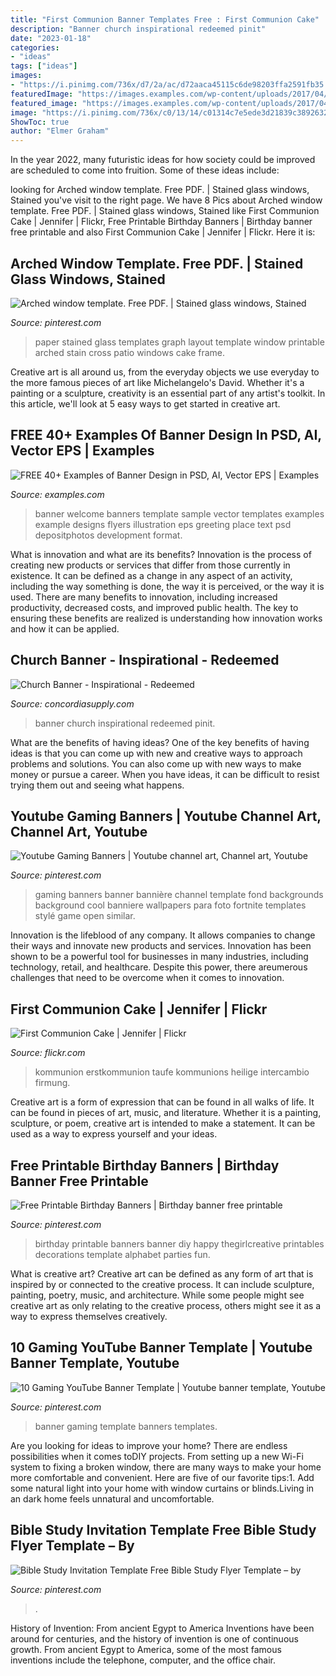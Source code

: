 ```yaml
---
title: "First Communion Banner Templates Free : First Communion Cake"
description: "Banner church inspirational redeemed pinit"
date: "2023-01-18"
categories:
- "ideas"
tags: ["ideas"]
images:
- "https://i.pinimg.com/736x/d7/2a/ac/d72aaca45115c6de98203ffa2591fb35.jpg"
featuredImage: "https://images.examples.com/wp-content/uploads/2017/04/School-Welcome-Banner.jpg"
featured_image: "https://images.examples.com/wp-content/uploads/2017/04/School-Welcome-Banner.jpg"
image: "https://i.pinimg.com/736x/c0/13/14/c01314c7e5ede3d21839c38926327149--painting-templates-cake-templates.jpg"
ShowToc: true
author: "Elmer Graham"
---
```



In the year 2022, many futuristic ideas for how society could be improved are scheduled to come into fruition. Some of these ideas include: 

	

		
looking for Arched window template. Free PDF. | Stained glass windows, Stained you've visit to the right page. We have 8 Pics about Arched window template. Free PDF. | Stained glass windows, Stained like First Communion Cake | Jennifer | Flickr, Free Printable Birthday Banners | Birthday banner free printable and also First Communion Cake | Jennifer | Flickr. Here it is:
		
    
## Arched Window Template. Free PDF. | Stained Glass Windows, Stained

<img loading=lazy src="https://i.pinimg.com/736x/c0/13/14/c01314c7e5ede3d21839c38926327149--painting-templates-cake-templates.jpg" onerror="this.onerror=null;this.src='https://tse3.mm.bing.net/th?id=OIP.EjDnezNWRR2jq43iUOCr8AHaJ3&amp;pid=15.1';" alt="Arched window template. Free PDF. | Stained glass windows, Stained">

_Source: pinterest.com_

>paper stained glass templates graph layout template window printable arched stain cross patio windows cake frame. 

	

Creative art is all around us, from the everyday objects we use everyday to the more famous pieces of art like Michelangelo's David. Whether it's a painting or a sculpture, creativity is an essential part of any artist's toolkit. In this article, we'll look at 5 easy ways to get started in creative art.

    
## FREE 40+ Examples Of Banner Design In PSD, AI, Vector EPS | Examples

<img loading=lazy src="https://images.examples.com/wp-content/uploads/2017/04/School-Welcome-Banner.jpg" onerror="this.onerror=null;this.src='https://tse4.mm.bing.net/th?id=OIP.tASM8VoIzR0-rlZqtRo8hgHaHa&amp;pid=15.1';" alt="FREE 40+ Examples of Banner Design in PSD, AI, Vector EPS | Examples">

_Source: examples.com_

>banner welcome banners template sample vector templates examples example designs flyers illustration eps greeting place text psd depositphotos development format. 

	

What is innovation and what are its benefits?
Innovation is the process of creating new products or services that differ from those currently in existence. It can be defined as a change in any aspect of an activity, including the way something is done, the way it is perceived, or the way it is used. 
There are many benefits to innovation, including increased productivity, decreased costs, and improved public health. The key to ensuring these benefits are realized is understanding how innovation works and how it can be applied.

    
## Church Banner - Inspirational - Redeemed

<img loading=lazy src="https://www.concordiasupply.com/sca/B20552-media-3x5-01.jpg" onerror="this.onerror=null;this.src='https://tse1.mm.bing.net/th?id=OIP.UGAdASB680DL-JfqKd_rIwHaMW&amp;pid=15.1';" alt="Church Banner - Inspirational - Redeemed">

_Source: concordiasupply.com_

>banner church inspirational redeemed pinit. 

	

What are the benefits of having ideas?
One of the key benefits of having ideas is that you can come up with new and creative ways to approach problems and solutions. You can also come up with new ways to make money or pursue a career. When you have ideas, it can be difficult to resist trying them out and seeing what happens.

    
## Youtube Gaming Banners | Youtube Channel Art, Channel Art, Youtube

<img loading=lazy src="https://i.pinimg.com/originals/1e/0f/ba/1e0fba03ab99a6078fea76ff2f786b29.jpg" onerror="this.onerror=null;this.src='https://tse1.mm.bing.net/th?id=OIP.yIEmBIekhc3-_WKaLgKCMwHaEK&amp;pid=15.1';" alt="Youtube Gaming Banners | Youtube channel art, Channel art, Youtube">

_Source: pinterest.com_

>gaming banners banner bannière channel template fond backgrounds background cool banniere wallpapers para foto fortnite templates stylé game open similar. 

	

Innovation is the lifeblood of any company. It allows companies to change their ways and innovate new products and services. Innovation has been shown to be a powerful tool for businesses in many industries, including technology, retail, and healthcare. Despite this power, there areumerous challenges that need to be overcome when it comes to innovation.

    
## First Communion Cake | Jennifer | Flickr

<img loading=lazy src="https://c2.staticflickr.com/6/5230/5679502051_8c0042a09f_b.jpg" onerror="this.onerror=null;this.src='https://tse4.mm.bing.net/th?id=OIP.QRdN26dQ7Eq5yEJsf2zpMAHaGP&amp;pid=15.1';" alt="First Communion Cake | Jennifer | Flickr">

_Source: flickr.com_

>kommunion erstkommunion taufe kommunions heilige intercambio firmung. 

	

Creative art is a form of expression that can be found in all walks of life. It can be found in pieces of art, music, and literature. Whether it is a painting, sculpture, or poem, creative art is intended to make a statement. It can be used as a way to express yourself and your ideas.

    
## Free Printable Birthday Banners | Birthday Banner Free Printable

<img loading=lazy src="https://i.pinimg.com/originals/6c/24/a2/6c24a2bb59bc1e4b9fe7786a26d85a4a.png" onerror="this.onerror=null;this.src='https://tse4.mm.bing.net/th?id=OIP.bfH8FOKZdNZp3kkG3yDUPAHaLZ&amp;pid=15.1';" alt="Free Printable Birthday Banners | Birthday banner free printable">

_Source: pinterest.com_

>birthday printable banners banner diy happy thegirlcreative printables decorations template alphabet parties fun. 

	

What is creative art?
Creative art can be defined as any form of art that is inspired by or connected to the creative process. It can include sculpture, painting, poetry, music, and architecture. While some people might see creative art as only relating to the creative process, others might see it as a way to express themselves creatively.

    
## 10 Gaming YouTube Banner Template | Youtube Banner Template, Youtube

<img loading=lazy src="https://i.pinimg.com/736x/d6/e1/24/d6e12468aefe7fd0c19eaf15f239beb9.jpg" onerror="this.onerror=null;this.src='https://tse4.mm.bing.net/th?id=OIP.0l7IWMMM2PvGvmIFP48lDwHaE8&amp;pid=15.1';" alt="10 Gaming YouTube Banner Template | Youtube banner template, Youtube">

_Source: pinterest.com_

>banner gaming template banners templates. 

	

Are you looking for ideas to improve your home? There are endless possibilities when it comes toDIY projects. From setting up a new Wi-Fi system to fixing a broken window, there are many ways to make your home more comfortable and convenient. Here are five of our favorite tips:1. Add some natural light into your home with window curtains or blinds.Living in an dark home feels unnatural and uncomfortable.

    
## Bible Study Invitation Template Free Bible Study Flyer Template – By

<img loading=lazy src="https://i.pinimg.com/736x/d7/2a/ac/d72aaca45115c6de98203ffa2591fb35.jpg" onerror="this.onerror=null;this.src='https://tse1.mm.bing.net/th?id=OIP.hP9toZNUvdMqx2_GCTY66wAAAA&amp;pid=15.1';" alt="Bible Study Invitation Template Free Bible Study Flyer Template – by">

_Source: pinterest.com_

>. 

	

History of Invention: From ancient Egypt to America
Inventions have been around for centuries, and the history of invention is one of continuous growth. From ancient Egypt to America, some of the most famous inventions include the telephone, computer, and the office chair.

